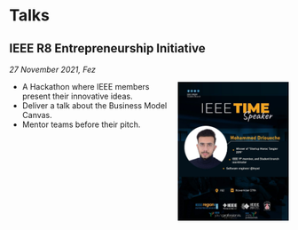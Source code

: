 # Talks

<!--
-----------------
TEMPLATE
-----------------

## Event name
*Date, Place*

<img alt='Speaker poster' src="/assets/image.jpeg"
    width="200" height="250" align="right">

- Event Description.
- What I did.
-->

## IEEE R8 Entrepreneurship Initiative
*27 November 2021, Fez*

<img alt='Speaker poster' src="/assets/r8_initiative_2021.jpeg"
    width="200" height="250" align="right">

- A Hackathon where IEEE members present their innovative ideas.
- Deliver a talk about the Business Model Canvas.
- Mentor teams before their pitch.

